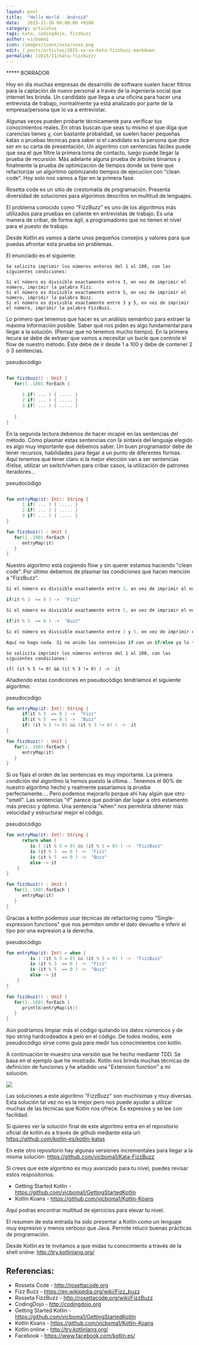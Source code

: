 ```yaml
---
layout: post
title:  "Hello World - Android"
date:   2015-11-26 08:00:00 +0100
category: articulos
tags: kata, codingdojo, fizzbuzz 
author: vicboma1
icon: /images/icons/xxxx/xxxx.png
edit: /_posts/articles/2015-xx-xx-kata-fizzbuzz.markdown
permalink: /2015/11/kata-fizzbuzz/
---
```


***** BORRADOR

Hoy en día muchas empresas de desarrollo de software suelen hacer filtros para la captación de nuevo personal a través de la ingeniería
social que internet les brinda. Un candidato que llega a una oficina para hacer una entrevista de trabajo, normalmente ya está
analizado por parte de la empresa/persona que lo va a entrevistar.

Algunas veces pueden probarte técnicamente para verificar tus conocimientos reales. En otras buscan que seas tu mismo el que diga
que carencias tienes y, con bastante probalidad, se suelen hacer pequeñas katas o pruebas técnicas para saber si el candidato es la
persona que dice ser en su carta de presentación. Un algoritmo con sentencias fáciles puede que sea el que filtre la primera toma de contacto, luego
puede llegar la prueba de recursión. Más adelante alguna prueba de árboles binarios y finalmente la prueba de optimización de tiempos donde se tiene
que refactorizar un algoritmo optimizando tiempos de ejecucion con "clean code". Hoy solo nos vamos a fijar en la primera fase. 

Rosetta code es un sitio de crestomatía de programación. Presenta diversidad de soluciones para algorimos descritos en multitud de lenguajes.

El problema conocido como "FizzBuzz" es uno de los algoritmos más utilizados para pruebas en caliente en entrevistas de trabajo.
Es una manera de cribar, de forma ágil, a programadores que no tienen el nivel para el puesto de trabajo.

Desde Kotlin.es vamos a darte unos pequeños consejos y valores para que puedas afrontar esta prueba sin problemas.

El enunciado es el siguiente:

```
Se solicita imprimir los números enteros del 1 al 100, con las siguientes condiciones:

Si el número es divisible exactamente entre 3, en vez de imprimir el número, imprimir la palabra Fizz.
Si el número es divisible exactamente entre 5, en vez de imprimir el número, imprimir la palabra Buzz.
Si el número es divisible exactamente entre 3 y 5, en vez de imprimir el número, imprimir la palabra FizzBuzz.
```

Lo primero que tenemos que hacer es un análisis semántico para extraer la máxima información posible. Saber qué nos piden es algo fundamental para llegar a la solución.
(Pensar que no tenemos mucho tiempo).
En la primera lecura se debe de extraer que vamos a necesitar un bucle que controle el flow de nuestro método. Éste debe de ir
desde 1 a 100 y debe de contener 2 ó 3 sentencias. 

pseudocódigo
```kotlin

fun fizzbuzz() : Unit {
   for(1..100).forEach {
      
      1 if( ... ) { ..... }
      2 if( ... ) { ..... }
      3 if( ... ) { ..... }
      
   }
}


```

En la segunda lectura debemos de hacer incapié en las sentencias del método. Cómo plasmar estas sentencias con la sintaxis del lenguaje elegido es algo
muy importante que debemos saber. Un buen programador debe de tener recursos, habilidades para llegar a un punto de diferentes formas.
Aquí tenemos que tener claro si la mejor elección van a ser sentencias if/else, utilizar un switch/when para cribar casos, la utilización de patrones iteradores...

pseudocódigo
```kotlin

fun entryMap(it: Int): String {
      1 if( ... ) { ..... }
      2 if( ... ) { ..... }
      3 if( ... ) { ..... }
}

fun fizzbuzz() : Unit {
   for(1..100).forEach {
      entryMap(it)
   }
}

```

Nuestro algoritmo está cogiendo flow y sin querer estamos haciendo "clean code". Por último debemos de plasmar las condiciones que hacen mención a "FizzBuzz".

```kotlin
Si el número es divisible exactamente entre 3, en vez de imprimir el número, imprimir la palabra Fizz.

if(it % 3  == 0 ) ->  "Fizz"
```

```kotlin
Si el número es divisible exactamente entre 5, en vez de imprimir el número, imprimir la palabra Buzz.

if(it % 5  == 0 ) ->  "Buzz"
```

```kotlin
Si el número es divisible exactamente entre 3 y 5, en vez de imprimir el número, imprimir la palabra FizzBuzz.

Aquí no hago nada. Si no anido las sentencias if con un if/else ya lo tengo!
```

```kotin
Se solicita imprimir los números enteros del 1 al 100, con las siguientes condiciones:

if( (it % 5 != 0) && (it % 3 != 0) ) ->  it
```

Añadiendo estas condiciones en pseudocódigo tendríamos el siguiente algoritmo:

pseudocodigo
```kotlin
fun entryMap(it: Int): String {
      if(it % 3  == 0 ) ->  "Fizz"
      if(it % 5  == 0 ) ->  "Buzz"
      if( (it % 5 != 0) && (it % 3 != 0) ) ->  it
}

fun fizzbuzz() : Unit {
   for(1..100).forEach {
      entryMap(it)
   }
}
```

Si os fijais el orden de las sentencias es muy importante. La primera condición del algoritmo la hemos puesto la última...
Tenemos el 90% de nuestro algoritmo hecho y realmente pasaríamos la prueba perfectamente.... Pero podemos mejorarlo porque
ahí hay algún que otro "smell". Las sentencias "if" parece que podrían dar lugar a otro estamento más preciso y óptimo.
Una sentencia "when" nos permitiría obtener más velocidad y estructurar mejor el código.

pseudocódigo
```kotlin
fun entryMap(it: Int): String {
      return when {
         is ( (it % 5 = 0) && (it % 3 = 0) ) ->  "FizzBuzz"
         is (it % 3  == 0 ) ->  "Fizz"
         is (it % 5  == 0 ) ->  "Buzz"
         else -> it
    }
}

fun fizzbuzz() : Unit {
   for(1..100).forEach {
      entryMap(it)
   }
}
```

Gracias a kotlin podemos usar técnicas de refactoring como "Single-expression functions" que nos permiten omitir el dato devuelto
e inferir el tipo por una expresion a la derecha.

pseudocódigo
```kotlin
fun entryMap(it: Int) = when {
         is ( (it % 5 = 0) && (it % 3 = 0) ) ->  "FizzBuzz"
         is (it % 3  == 0 ) ->  "Fizz"
         is (it % 5  == 0 ) ->  "Buzz"
         else -> it
    }
}

fun fizzbuzz() : Unit {
   for(1..100).forEach {
      println(entryMap(it))
   }
}
```

Aún podríamos limpiar más el código quitando los datos númericos y de tipo string hardcodeados a pelo en el código.
De todos modos, este pseudocódigo sirve como guía para medir tus conocimientos con kotlin.

A continuación te muestro una versión que he hecho mediante TDD. Se basa en el ejemplo que he mostrado. Kotlin nos brinda muchas técnicas de definición de funciones y he añadido una "Extension function" a mi solución.

![](https://github.com/kotlin-es/kotlin-katas/blob/master/fizzBuzz/src/main/resources/fizzBuzz.png)

Las soluciones a este algoritmo "FizzBuzz" son muchisimas y muy diversas. Esta solución tal vez no es la mejor pero nos puede ayudar a utilizar muchas de las técnicas que Kotlin nos ofrece. Es expresiva y se lee con facilidad.

Si quieres ver la solución final de este algoritmo entra en el repositorio oficial de kotlin.es a través de github mediante esta url: https://github.com/kotlin-es/kotlin-katas

En este otro repositorio hay algunas versiones incrementales para llegar a la misma solución: https://github.com/vicboma1/Kata-FizzBuzz

Si crees que este algoritmo es muy avanzado para tu nivel, puedes revisar estos respositorios:
* Getting Started Kotlin - https://github.com/vicboma1/GettingStartedKotlin
* Kotlin Koans - https://github.com/vicboma1/Kotlin-Koans

Aquí podras encontrar multitud de ejercicios para elevar tu nivel. 

El resumen de esta entrada ha sido presentar a Kotlin como un lenguaje muy expresivo y menos verboso que Java.
Permite relucir buenas prácticas de programación.

Desde Kotlin.es te invitamos a que midas tu conocimiento a través de la shell online: http://try.kotlinlang.org/

## Referencias:
* Rosseta Code - http://rosettacode.org
* Fizz Buzz - https://en.wikipedia.org/wiki/Fizz_buzz
* Rosseta FizzBuzz - http://rosettacode.org/wiki/FizzBuzz
* CodingDojo - http://codingdojo.org
* Getting Started Kotlin - https://github.com/vicboma1/GettingStartedKotlin
* Kotlin Koans - https://github.com/vicboma1/Kotlin-Koans
* Kotlin online - http://try.kotlinlang.org/
* Facebook - https://www.facebook.com/kotlin.es/


